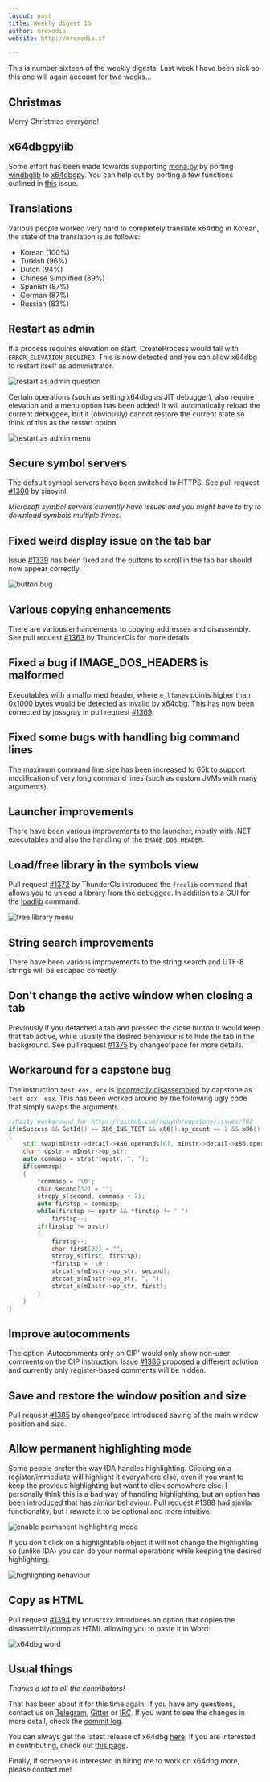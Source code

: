 ```yaml
---
layout: post
title: Weekly digest 16
author: mrexodia
website: http://mrexodia.cf

---
```


This is number sixteen of the weekly digests. Last week I have been sick so this one will again account for two weeks...

## Christmas

Merry Christmas everyone!

## x64dbgpylib

Some effort has been made towards supporting [mona.py](https://github.com/corelan/mona) by porting [windbglib](https://github.com/corelan/windbglib) to [x64dbgpy](https://github.com/x64dbg/x64dbgpy). You can help out by porting a few functions outlined in [this](https://github.com/x64dbg/x64dbgpylib/issues/1) issue.

## Translations

Various people worked very hard to completely translate x64dbg in Korean, the state of the translation is as follows:

- Korean (100%)
- Turkish (96%)
- Dutch (94%)
- Chinese Simplified (89%)
- Spanish (87%)
- German (87%)
- Russian (83%)

## Restart as admin

If a process requires elevation on start, CreateProcess would fail with `ERROR_ELEVATION_REQUIRED`. This is now detected and you can allow x64dbg to restart itself as administrator.

![restart as admin question](http://i.imgur.com/U4Avy0y.png)

Certain operations (such as setting x64dbg as JIT debugger), also require elevation and a menu option has been added! It will automatically reload the current debuggee, but it (obviously) cannot restore the current state so think of this as the restart option.

![restart as admin menu](http://i.imgur.com/gJTASTX.png)

## Secure symbol servers

The default symbol servers have been switched to HTTPS. See pull request [#1300](https://github.com/x64dbg/x64dbg/pull/1300) by xiaoyinl.

*Microsoft symbol servers currently have issues and you might have to try to download symbols multiple times.*

## Fixed weird display issue on the tab bar

Issue [#1339](https://github.com/x64dbg/x64dbg/issues/1339) has been fixed and the buttons to scroll in the tab bar should now appear correctly.

![button bug](https://cloud.githubusercontent.com/assets/4343900/20826207/40584b9a-b8a4-11e6-8007-3f724fc8bb49.png)

## Various copying enhancements

There are various enhancements to copying addresses and disassembly. See pull request [#1363](https://github.com/x64dbg/x64dbg/pull/1363) by ThunderCls for more details.

## Fixed a bug if IMAGE\_DOS\_HEADERS is malformed

Executables with a malformed header, where `e_lfanew` points higher than 0x1000 bytes would be detected as invalid by x64dbg. This has now been corrected by jossgray in pull request [#1369](https://github.com/x64dbg/x64dbg/pull/1369).

## Fixed some bugs with handling big command lines

The maximum command line size has been increased to 65k to support modification of very long command lines (such as custom JVMs with many arguments).

## Launcher improvements

There have been various improvements to the launcher, mostly with .NET executables and also the handling of the `IMAGE_DOS_HEADER`.

## Load/free library in the symbols view

Pull request [#1372](https://github.com/x64dbg/x64dbg/pull/1372) by ThunderCls introduced the `freelib` command that allows you to unload a library from the debuggee. In addition to a GUI for the [loadlib](http://x64dbg.readthedocs.io/en/latest/commands/misc/loadlib.html) command.

![free library menu](http://i.imgur.com/2kKMz5n.png)

## String search improvements

There have been various improvements to the string search and UTF-8 strings will be escaped correctly.

## Don't change the active window when closing a tab

Previously if you detached a tab and pressed the close button it would keep that tab active, while usually the desired behaviour is to hide the tab in the background. See pull request [#1375](https://github.com/x64dbg/x64dbg/pull/1375) by changeofpace for more details.

## Workaround for a capstone bug

The instruction `test eax, ecx` is [incorrectly disassembled](https://github.com/aquynh/capstone/issues/702) by capstone as `test ecx, eax`. This has been worked around by the following ugly code that simply swaps the arguments...

```c++
//Nasty workaround for https://github.com/aquynh/capstone/issues/702
if(mSuccess && GetId() == X86_INS_TEST && x86().op_count == 2 && x86().operands[0].type == X86_OP_REG && x86().operands[1].type == X86_OP_REG)
{
    std::swap(mInstr->detail->x86.operands[0], mInstr->detail->x86.operands[1]);
    char* opstr = mInstr->op_str;
    auto commasp = strstr(opstr, ", ");
    if(commasp)
    {
        *commasp = '\0';
        char second[32] = "";
        strcpy_s(second, commasp + 2);
        auto firstsp = commasp;
        while(firstsp >= opstr && *firstsp != ' ')
            firstsp--;
        if(firstsp != opstr)
        {
            firstsp++;
            char first[32] = "";
            strcpy_s(first, firstsp);
            *firstsp = '\0';
            strcat_s(mInstr->op_str, second);
            strcat_s(mInstr->op_str, ", ");
            strcat_s(mInstr->op_str, first);
        }
    }
}
```

## Improve autocomments

The option 'Autocomments only on CIP' would only show non-user comments on the CIP instruction. Issue [#1386](https://github.com/x64dbg/x64dbg/issues/1383) proposed a different solution and currently only register-based comments will be hidden.

## Save and restore the window position and size

Pull request [#1385](https://github.com/x64dbg/x64dbg/pull/1385) by changeofpace introduced saving of the main window position and size.

## Allow permanent highlighting mode

Some people prefer the way IDA handles highlighting. Clicking on a register/immediate will highlight it everywhere else, even if you want to keep the previous highlighting but want to click somewhere else. I personally think this is a bad way of handling highlighting, but an option has been introduced that has *similar* behaviour. Pull request [#1388](https://github.com/x64dbg/x64dbg/pull/1388) had similar functionality, but I rewrote it to be optional and more intuitive.

![enable permanent highlighting mode](http://i.imgur.com/UM7xhY8.png)

If you don't click on a highlightable object it will not change the highlighting so (unlike IDA) you can do your normal operations while keeping the desired highlighting.

![highlighting behaviour](http://i.imgur.com/gjxkWBt.gif)

## Copy as HTML

Pull request [#1394](https://github.com/x64dbg/x64dbg/pull/1394) by torusrxxx introduces an option that copies the disassembly/dump as HTML allowing you to paste it in Word:

![x64dbg word](http://i.imgur.com/r8qZAJc.png)

## Usual things

*Thanks a lot to all the contributors!*

That has been about it for this time again. If you have any questions, contact us on [Telegram](http://telegram.x64dbg.com), [Gitter](http://gitter.x64dbg.com) or [IRC](http://webchat.freenode.net/?channels=x64dbg). If you want to see the changes in more detail, check the [commit log](https://github.com/x64dbg/x64dbg/commits).

You can always get the latest release of x64dbg [here](http://releases.x64dbg.com). If you are interested in contributing, check out [this page](http://contribute.x64dbg.com).

Finally, if someone is interested in hiring me to work on x64dbg more, please contact me!